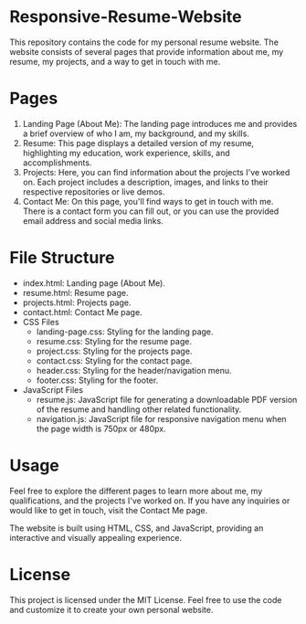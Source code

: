 # Responsive-Resume-Website

This repository contains the code for my personal resume website. The website consists of several pages that provide information about me, my resume, my projects, and a way to get in touch with me.

# Pages
1. Landing Page (About Me): The landing page introduces me and provides a brief overview of who I am, my background, and my skills.
1. Resume: This page displays a detailed version of my resume, highlighting my education, work experience, skills, and accomplishments.
1. Projects: Here, you can find information about the projects I've worked on. Each project includes a description, images, and links to their respective repositories or live demos.
1. Contact Me: On this page, you'll find ways to get in touch with me. There is a contact form you can fill out, or you can use the provided email address and social media links.

# File Structure
* index.html: Landing page (About Me).
* resume.html: Resume page.
* projects.html: Projects page.
* contact.html: Contact Me page.
* CSS Files
  - landing-page.css: Styling for the landing page.
  - resume.css: Styling for the resume page.
  - project.css: Styling for the projects page.
  - contact.css: Styling for the contact page.
  - header.css: Styling for the header/navigation menu.
  - footer.css: Styling for the footer.
* JavaScript Files
  - resume.js: JavaScript file for generating a downloadable PDF version of the resume and handling other related functionality.
  - navigation.js: JavaScript file for responsive navigation menu when the page width is 750px or 480px.

# Usage
Feel free to explore the different pages to learn more about me, my qualifications, and the projects I've worked on. If you have any inquiries or would like to get in touch, visit the Contact Me page.

The website is built using HTML, CSS, and JavaScript, providing an interactive and visually appealing experience.

# License
This project is licensed under the MIT License. Feel free to use the code and customize it to create your own personal website.
